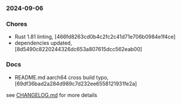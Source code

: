 ### 2024-09-06

### Chores
+ Rust 1.81 linting, [466fd8263cd0b4c2fc2c41d71e706b0984e1f4ce]
+ dependencies updated, [8d5490c8220244326dc653a807615dcc562eab00]

### Docs
+ README.md aarch64 cross build typo, [69df36bad2a284d989c7d232ee6558121931fe2a]


see <a href='https://github.com/mrjackwills/havn/blob/main/CHANGELOG.md'>CHANGELOG.md</a> for more details
